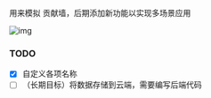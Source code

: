 用来模拟 贡献墙，后期添加新功能以实现多场景应用

![img](img/show.png)

### TODO
- [x] 自定义各项名称
- [ ] （长期目标）将数据存储到云端，需要编写后端代码
